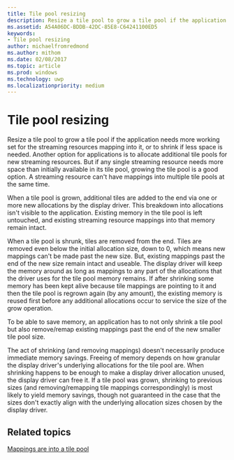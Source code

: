 ```yaml
---
title: Tile pool resizing
description: Resize a tile pool to grow a tile pool if the application needs more working set for the streaming resources mapping into it, or to shrink if less space is needed.
ms.assetid: A54A06DC-BDDB-42DC-85E8-C64241100ED5
keywords:
- Tile pool resizing
author: michaelfromredmond
ms.author: mithom
ms.date: 02/08/2017
ms.topic: article
ms.prod: windows
ms.technology: uwp
ms.localizationpriority: medium
---
```


# Tile pool resizing


Resize a tile pool to grow a tile pool if the application needs more working set for the streaming resources mapping into it, or to shrink if less space is needed. Another option for applications is to allocate additional tile pools for new streaming resources. But if any single streaming resource needs more space than initially available in its tile pool, growing the tile pool is a good option. A streaming resource can't have mappings into multiple tile pools at the same time.

When a tile pool is grown, additional tiles are added to the end via one or more new allocations by the display driver. This breakdown into allocations isn't visible to the application. Existing memory in the tile pool is left untouched, and existing streaming resource mappings into that memory remain intact.

When a tile pool is shrunk, tiles are removed from the end. Tiles are removed even below the initial allocation size, down to 0, which means new mappings can't be made past the new size. But, existing mappings past the end of the new size remain intact and useable. The display driver will keep the memory around as long as mappings to any part of the allocations that the driver uses for the tile pool memory remains. If after shrinking some memory has been kept alive because tile mappings are pointing to it and then the tile pool is regrown again (by any amount), the existing memory is reused first before any additional allocations occur to service the size of the grow operation.

To be able to save memory, an application has to not only shrink a tile pool but also remove/remap existing mappings past the end of the new smaller tile pool size.

The act of shrinking (and removing mappings) doesn't necessarily produce immediate memory savings. Freeing of memory depends on how granular the display driver's underlying allocations for the tile pool are. When shrinking happens to be enough to make a display driver allocation unused, the display driver can free it. If a tile pool was grown, shrinking to previous sizes (and removing/remapping tile mappings correspondingly) is most likely to yield memory savings, though not guaranteed in the case that the sizes don't exactly align with the underlying allocation sizes chosen by the display driver.

## <span id="related-topics"></span>Related topics


[Mappings are into a tile pool](mappings-are-into-a-tile-pool.md)

 

 




